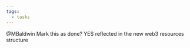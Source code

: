 ```yaml
---
tags:
  - tasks
---
```

@MBaldwin Mark this as done?  YES reflected in the new web3 resources structure

